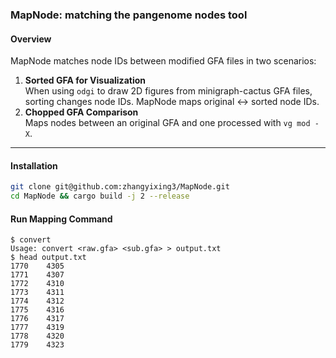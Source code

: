 ### MapNode: matching the pangenome nodes tool

#### Overview
MapNode matches node IDs between modified GFA files in two scenarios:
1. **Sorted GFA for Visualization**  
   When using `odgi` to draw 2D figures from minigraph-cactus GFA files, sorting changes node IDs. MapNode maps original ↔ sorted node IDs.
2. **Chopped GFA Comparison**  
   Maps nodes between an original GFA and one processed with `vg mod -X`.

---

#### Installation
```bash
git clone git@github.com:zhangyixing3/MapNode.git
cd MapNode && cargo build -j 2 --release
```
#### Run Mapping Command
```
$ convert
Usage: convert <raw.gfa> <sub.gfa> > output.txt
$ head output.txt
1770	4305
1771	4307
1772	4310
1773	4311
1774	4312
1775	4316
1776	4317
1777	4319
1778	4320
1779	4323
```